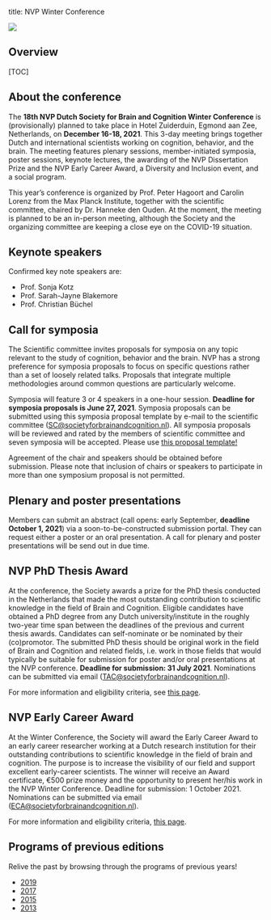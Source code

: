 title: NVP Winter Conference


<div class="cogsci-content">
<img src="/pages/img/banner.png" />
</div>

## Overview


[TOC]


## About the conference


The __18th NVP Dutch Society for Brain and Cognition Winter Conference__ is (provisionally) planned to take place in Hotel Zuiderduin, Egmond aan Zee, Netherlands, on __December 16-18, 2021__. This 3-day meeting brings together Dutch and international scientists working on cognition, behavior, and the brain. The meeting features plenary sessions, member-initiated symposia, poster sessions, keynote lectures, the awarding of the NVP Dissertation Prize and the NVP Early Career Award, a Diversity and Inclusion event, and a social program.

This year’s conference is organized by Prof. Peter Hagoort and Carolin Lorenz from the Max Planck Institute, together with the scientific committee, chaired by Dr. Hanneke den Ouden. At the moment, the meeting is planned to be an in-person meeting, although the Society and the organizing committee are keeping a close eye on the COVID-19 situation. 


## Keynote speakers

Confirmed key note speakers are:

- Prof. Sonja Kotz
- Prof. Sarah-Jayne Blakemore
- Prof. Christian Büchel


## Call for symposia 

The Scientific committee invites proposals for symposia on any topic relevant to the study of cognition, behavior and the brain. NVP has a strong preference for symposia proposals to focus on specific questions rather than a set of loosely related talks. Proposals that integrate multiple methodologies around common questions are particularly welcome.

Symposia will feature 3 or 4 speakers in a one-hour session. __Deadline for symposia proposals is June 27, 2021__. Symposia proposals can be submitted using this symposia proposal template by e-mail to the scientific committee (<SC@societyforbrainandcognition.nl>). All symposia proposals will be reviewed and rated by the members of scientific committee and seven symposia will be accepted. Please use <a href='/pages/attachments/Symposium-proposal-template-NVP-2021.docx'>this proposal template!</a>

Agreement of the chair and speakers should be obtained before submission. Please note that inclusion of chairs or speakers to participate in more than one symposium proposal is not permitted.


## Plenary and poster presentations

Members can submit an abstract (call opens: early September, __deadline October 1, 2021__) via a soon-to-be-constructed submission portal. They can request either a poster or an oral presentation. A call for plenary and poster presentations will be send out in due time.


## NVP PhD Thesis Award

At the conference, the Society awards a prize for the PhD thesis conducted in the Netherlands that made the most outstanding contribution to scientific knowledge in the field of Brain and Cognition. Eligible candidates have obtained a PhD degree from any Dutch university/institute in the roughly two-year time span between the deadlines of the previous and current thesis awards. Candidates can self-nominate or be nominated by their (co)promotor. The submitted PhD thesis should be original work in the field of Brain and Cognition and related fields, i.e. work in those fields that would typically be suitable for submission for poster and/or oral presentations at the NVP conference. __Deadline for submission: 31 July 2021__. Nominations can be submitted via email (<TAC@societyforbrainandcognition.nl>).

For more information and eligibility criteria, see <a href="/dissertation-award">this page</a>.


## NVP Early Career Award

At the Winter Conference, the Society will award the Early Career Award to an early career researcher working at a Dutch research institution for their outstanding contributions to scientific knowledge in the field of brain and cognition. The purpose is to increase the visibility of our field and support excellent early-career scientists. The winner will receive an Award certificate, €500 prize money and the opportunity to present her/his work in the NVP Winter Conference. Deadline for submission: 1 October 2021. Nominations can be submitted via email (<ECA@societyforbrainandcognition.nl>).

For more information and eligibility criteria, <a href="/early-career-award">this page</a>.



## Programs of previous editions

Relive the past by browsing through the programs of previous years!

- [2019](/pages/conference2019)
- [2017](/pages/attachments/nvp2017.pdf)
- [2015](/pages/attachments/nvp2015.pdf)
- [2013](/pages/attachments/nvp2013.pdf)
